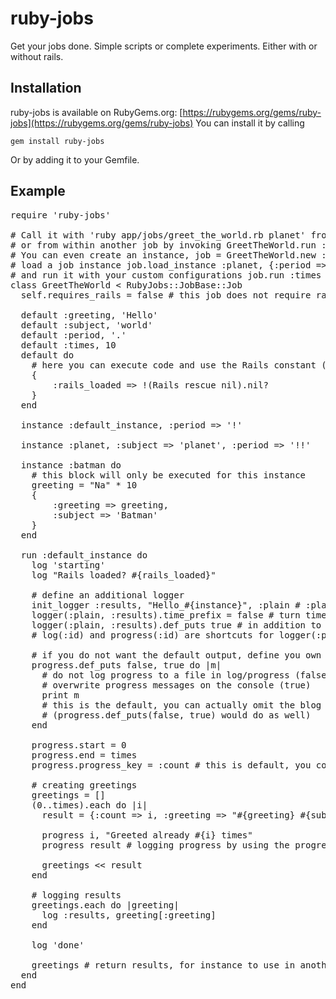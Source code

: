 ruby-jobs
======
Get your jobs done.
Simple scripts or complete experiments.
Either with or without rails.

Installation
-------
ruby-jobs is available on RubyGems.org: [https://rubygems.org/gems/ruby-jobs](https://rubygems.org/gems/ruby-jobs)
You can install it by calling

`gem install ruby-jobs`

Or by adding it to your Gemfile.

Example
-------

<pre>
require 'ruby-jobs'

# Call it with 'ruby app/jobs/greet_the_world.rb planet' from the application folder
# or from within another job by invoking GreetTheWorld.run :planet or TestJob.run {:subject => 'earth'}.
# You can even create an instance, job = GreetTheWorld.new :greeting => 'How are you',
# load a job instance job.load_instance :planet, {:period => '?'}
# and run it with your custom configurations job.run :times => 1.
class GreetTheWorld < RubyJobs::JobBase::Job
  self.requires_rails = false # this job does not require rails, skips the loading to save time

  default :greeting, 'Hello'
  default :subject, 'world'
  default :period, '.'
  default :times, 10
  default do
    # here you can execute code and use the Rails constant (if not turned off as above)
    {
        :rails_loaded => !(Rails rescue nil).nil?
    }
  end

  instance :default_instance, :period => '!'

  instance :planet, :subject => 'planet', :period => '!!'

  instance :batman do
    # this block will only be executed for this instance
    greeting = "Na" * 10
    {
        :greeting => greeting,
        :subject => 'Batman'
    }
  end

  run :default_instance do
    log 'starting'
    log "Rails loaded? #{rails_loaded}"

    # define an additional logger
    init_logger :results, "Hello_#{instance}", :plain # :plain is default, other option would be :progress
    logger(:plain, :results).time_prefix = false # turn time file prefix off
    logger(:plain, :results).def_puts true # in addition to the log file, output results to the console
    # log(:id) and progress(:id) are shortcuts for logger(:plain/:progress, :id)

    # if you do not want the default output, define you own 'puts'
    progress.def_puts false, true do |m|
      # do not log progress to a file in log/progress (false)
      # overwrite progress messages on the console (true)
      print m
      # this is the default, you can actually omit the blog
      # (progress.def_puts(false, true) would do as well)
    end

    progress.start = 0
    progress.end = times
    progress.progress_key = :count # this is default, you could omit it

    # creating greetings
    greetings = []
    (0..times).each do |i|
      result = {:count => i, :greeting => "#{greeting} #{subject}#{period}"}

      progress i, "Greeted already #{i} times"
      progress result # logging progress by using the progress key

      greetings &lt;&lt; result
    end

    # logging results
    greetings.each do |greeting|
      log :results, greeting[:greeting]
    end

    log 'done'

    greetings # return results, for instance to use in another job
  end
end
</pre>